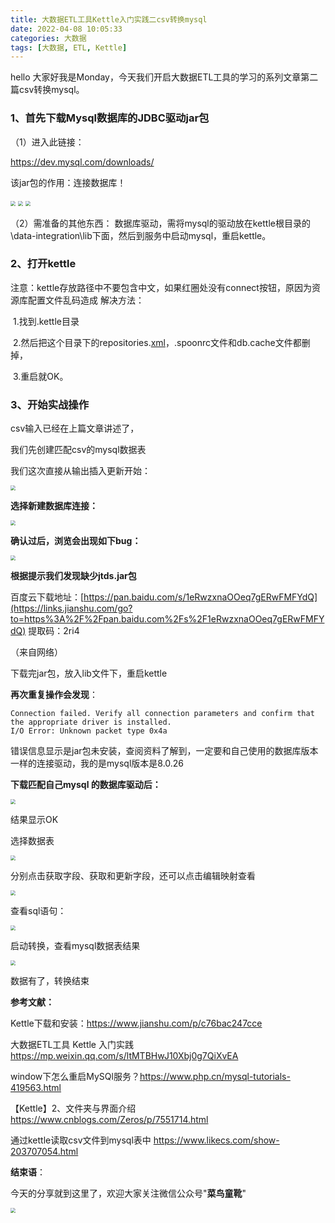 ```yaml
---
title: 大数据ETL工具Kettle入门实践二csv转换mysql
date: 2022-04-08 10:05:33
categories: 大数据
tags: [大数据, ETL, Kettle]
---
```


hello 大家好我是Monday，今天我们开启大数据ETL工具的学习的系列文章第二篇csv转换mysql。



<!--more-->



### **1、首先下载Mysql数据库的JDBC驱动jar包**

（1）进入此链接：

https://dev.mysql.com/downloads/

该jar包的作用：连接数据库！

<img src="./大数据ETL工具Kettle入门实践二csv转换mysql/11.jpg" style="zoom: 50%;" />

<img src="./大数据ETL工具Kettle入门实践二csv转换mysql/22.jpg" style="zoom: 50%;" />

<img src="./大数据ETL工具Kettle入门实践二csv转换mysql/33.jpg" style="zoom: 50%;" />

（2）需准备的其他东西：
数据库驱动，需将mysql的驱动放在kettle根目录的\data-integration\lib下面，然后到服务中启动mysql，重启kettle。

### **2、打开kettle**

注意：kettle存放路径中不要包含中文，如果红圈处没有connect按钮，原因为资源库配置文件乱码造成
解决方法：

​		1.找到.kettle目录

​         2.然后把这个目录下的repositories.[xml](https://so.csdn.net/so/search?q=xml&spm=1001.2101.3001.7020)，.spoonrc文件和db.cache文件都删掉，

​         3.重启就OK。

### **3、开始实战操作**

csv输入已经在上篇文章讲述了，

我们先创建匹配csv的mysql数据表

我们这次直接从输出插入更新开始：



<img src="./大数据ETL工具Kettle入门实践二csv转换mysql/1.jpg" style="zoom: 50%;" />

**选择新建数据库连接：**

<img src="./大数据ETL工具Kettle入门实践二csv转换mysql/2.jpg" style="zoom: 50%;" />

**确认过后，浏览会出现如下bug：**

<img src="./大数据ETL工具Kettle入门实践二csv转换mysql/3.jpg" style="zoom: 50%;" />

**根据提示我们发现缺少jtds.jar包**

百度云下载地址：[https://pan.baidu.com/s/1eRwzxnaOOeq7gERwFMFYdQ](https://links.jianshu.com/go?to=https%3A%2F%2Fpan.baidu.com%2Fs%2F1eRwzxnaOOeq7gERwFMFYdQ)
提取码：2ri4

（来自网络）

下载完jar包，放入lib文件下，重启kettle



**再次重复操作会发现**：

```
Connection failed. Verify all connection parameters and confirm that the appropriate driver is installed.
I/O Error: Unknown packet type 0x4a
```

错误信息显示是jar包未安装，查阅资料了解到，一定要和自己使用的数据库版本一样的连接驱动，我的是mysql版本是8.0.26

**下载匹配自己mysql 的数据库驱动后：**

<img src="./大数据ETL工具Kettle入门实践二csv转换mysql/4.jpg" style="zoom: 50%;" />

结果显示OK

选择数据表

<img src="./大数据ETL工具Kettle入门实践二csv转换mysql/5.jpg" style="zoom: 50%;" />

分别点击获取字段、获取和更新字段，还可以点击编辑映射查看

<img src="./大数据ETL工具Kettle入门实践二csv转换mysql/6.jpg" style="zoom: 50%;" />

查看sql语句：

<img src="./大数据ETL工具Kettle入门实践二csv转换mysql/7.jpg" style="zoom: 50%;" />

启动转换，查看mysql数据表结果

<img src="./大数据ETL工具Kettle入门实践二csv转换mysql/8.jpg" style="zoom: 50%;" />

数据有了，转换结束



**参考文献：**

Kettle下载和安装：https://www.jianshu.com/p/c76bac247cce

大数据ETL工具 Kettle 入门实践 https://mp.weixin.qq.com/s/ltMTBHwJ10Xbj0g7QiXvEA

window下怎么重启MySQl服务？https://www.php.cn/mysql-tutorials-419563.html

【Kettle】2、文件夹与界面介绍 https://www.cnblogs.com/Zeros/p/7551714.html

通过kettle读取csv文件到mysql表中 https://www.likecs.com/show-203707054.html

**结束语**：

​	今天的分享就到这里了，欢迎大家关注微信公众号"**菜鸟童靴**"

<img src="./大数据ETL工具Kettle入门实践二csv转换mysql/微信.png" style="zoom: 50%;" />